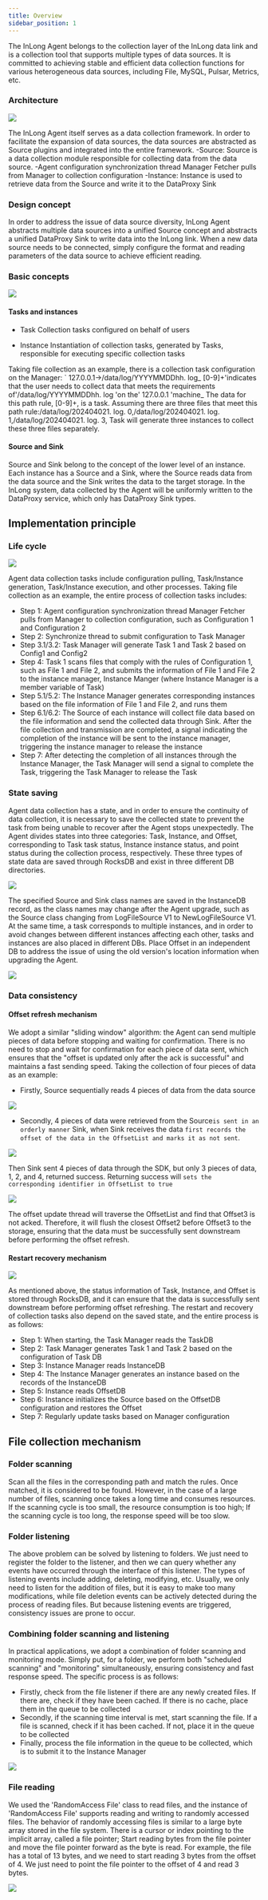 ```yaml
---
title: Overview
sidebar_position: 1
---
```


The InLong Agent belongs to the collection layer of the InLong data link and is a collection tool that supports multiple types of data sources. It is committed to achieving stable and efficient data collection functions for various heterogeneous data sources, including File, MySQL, Pulsar, Metrics, etc.

### Architecture

![](img/agent_overview_2.png)

The InLong Agent itself serves as a data collection framework. In order to facilitate the expansion of data sources, the data sources are abstracted as Source plugins and integrated into the entire framework.
-Source: Source is a data collection module responsible for collecting data from the data source.
-Agent configuration synchronization thread Manager Fetcher pulls from Manager to collection configuration
-Instance: Instance is used to retrieve data from the Source and write it to the DataProxy Sink

### Design concept
In order to address the issue of data source diversity, InLong Agent abstracts multiple data sources into a unified Source concept and abstracts a unified DataProxy Sink to write data into the InLong link. When a new data source needs to be connected, simply configure the format and reading parameters of the data source to achieve efficient reading.

### Basic concepts

![](img/agent_overview_3.png)

#### Tasks and instances
- Task
Collection tasks configured on behalf of users

- Instance
Instantiation of collection tasks, generated by Tasks, responsible for executing specific collection tasks

Taking file collection as an example, there is a collection task configuration on the Manager: ` 127.0.0.1->/data/log/YYYYMMDDhh. log_ [0-9]+'indicates that the user needs to collect data that meets the requirements of'/data/log/YYYYMMDDhh. log 'on the' 127.0.0.1 'machine_ The data for this path rule, [0-9]+, is a task. Assuming there are three files that meet this path rule:/data/log/202404021. log. 0,/data/log/202404021. log. 1,/data/log/202404021. log. 3, Task will generate three instances to collect these three files separately.

#### Source and Sink
Source and Sink belong to the concept of the lower level of an instance. Each instance has a Source and a Sink, where the Source reads data from the data source and the Sink writes the data to the target storage. In the InLong system, data collected by the Agent will be uniformly written to the DataProxy service, which only has DataProxy Sink types.

## Implementation principle
### Life cycle

![](img/agent_overview_4.png)

Agent data collection tasks include configuration pulling, Task/Instance generation, Task/Instance execution, and other processes. Taking file collection as an example, the entire process of collection tasks includes:
- Step 1: Agent configuration synchronization thread Manager Fetcher pulls from Manager to collection configuration, such as Configuration 1 and Configuration 2
- Step 2: Synchronize thread to submit configuration to Task Manager
- Step 3.1/3.2: Task Manager will generate Task 1 and Task 2 based on Config1 and Config2
- Step 4: Task 1 scans files that comply with the rules of Configuration 1, such as File 1 and File 2, and submits the information of File 1 and File 2 to the instance manager, Instance Manger (where Instance Manager is a member variable of Task)
- Step 5.1/5.2: The Instance Manager generates corresponding instances based on the file information of File 1 and File 2, and runs them
- Step 6.1/6.2: The Source of each instance will collect file data based on the file information and send the collected data through Sink. After the file collection and transmission are completed, a signal indicating the completion of the instance will be sent to the instance manager, triggering the instance manager to release the instance
- Step 7: After detecting the completion of all instances through the Instance Manager, the Task Manager will send a signal to complete the Task, triggering the Task Manager to release the Task

### State saving
Agent data collection has a state, and in order to ensure the continuity of data collection, it is necessary to save the collected state to prevent the task from being unable to recover after the Agent stops unexpectedly. The Agent divides states into three categories: Task, Instance, and Offset, corresponding to Task task status, Instance instance status, and point status during the collection process, respectively. These three types of state data are saved through RocksDB and exist in three different DB directories.

![](img/agent_overview_5.png)

The specified Source and Sink class names are saved in the InstanceDB record, as the class names may change after the Agent upgrade, such as the Source class changing from LogFileSource V1 to NewLogFileSource V1. At the same time, a task corresponds to multiple instances, and in order to avoid changes between different instances affecting each other, tasks and instances are also placed in different DBs. Place Offset in an independent DB to address the issue of using the old version's location information when upgrading the Agent.

![](img/agent_overview_6.png)

### Data consistency
#### Offset refresh mechanism
We adopt a similar "sliding window" algorithm: the Agent can send multiple pieces of data before stopping and waiting for confirmation. There is no need to stop and wait for confirmation for each piece of data sent, which ensures that the "offset is updated only after the ack is successful" and maintains a fast sending speed. Taking the collection of four pieces of data as an example:
- Firstly, Source sequentially reads 4 pieces of data from the data source

![](img/agent_overview_7.png)
 
- Secondly, 4 pieces of data were retrieved from the Source`is sent in an orderly manner` Sink, when Sink receives the data `first records the offset of the data in the OffsetList and marks it as not sent`.

![](img/agent_overview_8.png)

Then Sink sent 4 pieces of data through the SDK, but only 3 pieces of data, 1, 2, and 4, returned success. Returning success will `sets the corresponding identifier in OffsetList to true`

![](img/agent_overview_9.png)

The offset update thread will traverse the OffsetList and find that Offset3 is not acked. Therefore, it will flush the closest Offset2 before Offset3 to the storage, ensuring that the data must be successfully sent downstream before performing the offset refresh.

#### Restart recovery mechanism

![](img/agent_overview_10.png)

As mentioned above, the status information of Task, Instance, and Offset is stored through RocksDB, and it can ensure that the data is successfully sent downstream before performing offset refreshing. The restart and recovery of collection tasks also depend on the saved state, and the entire process is as follows:
- Step 1: When starting, the Task Manager reads the TaskDB
- Step 2: Task Manager generates Task 1 and Task 2 based on the configuration of Task DB
- Step 3: Instance Manager reads InstanceDB
- Step 4: The Instance Manager generates an instance based on the records of the InstanceDB
- Step 5: Instance reads OffsetDB
- Step 6: Instance initializes the Source based on the OffsetDB configuration and restores the Offset
- Step 7: Regularly update tasks based on Manager configuration

## File collection mechanism
### Folder scanning
Scan all the files in the corresponding path and match the rules. Once matched, it is considered to be found. However, in the case of a large number of files, scanning once takes a long time and consumes resources. If the scanning cycle is too small, the resource consumption is too high; If the scanning cycle is too long, the response speed will be too slow.

### Folder listening
The above problem can be solved by listening to folders. We just need to register the folder to the listener, and then we can query whether any events have occurred through the interface of this listener. The types of listening events include adding, deleting, modifying, etc. Usually, we only need to listen for the addition of files, but it is easy to make too many modifications, while file deletion events can be actively detected during the process of reading files. But because listening events are triggered, consistency issues are prone to occur.

### Combining folder scanning and listening
In practical applications, we adopt a combination of folder scanning and monitoring mode. Simply put, for a folder, we perform both "scheduled scanning" and "monitoring" simultaneously, ensuring consistency and fast response speed. The specific process is as follows:
- Firstly, check from the file listener if there are any newly created files. If there are, check if they have been cached. If there is no cache, place them in the queue to be collected
- Secondly, if the scanning time interval is met, start scanning the file. If a file is scanned, check if it has been cached. If not, place it in the queue to be collected
- Finally, process the file information in the queue to be collected, which is to submit it to the Instance Manager

![](img/agent_overview_11.png)

### File reading
We used the 'RandomAccess File' class to read files, and the instance of 'RandomAccess File' supports reading and writing to randomly accessed files. The behavior of randomly accessing files is similar to a large byte array stored in the file system. There is a cursor or index pointing to the implicit array, called a file pointer; Start reading bytes from the file pointer and move the file pointer forward as the byte is read. For example, the file has a total of 13 bytes, and we need to start reading 3 bytes from the offset of 4. We just need to point the file pointer to the offset of 4 and read 3 bytes.

![](img/agent_overview_12.png)